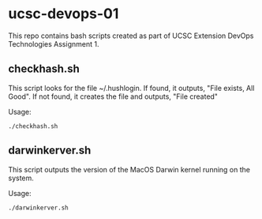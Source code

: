 # ucsc-devops-01

This repo contains bash scripts created as part of UCSC Extension DevOps Technologies Assignment 1.

## checkhash.sh
This script looks for the file ~/.hushlogin. If found, it outputs, "File exists, All Good". If not found, it creates the file and outputs, "File created"

Usage:

    ./checkhash.sh

## darwinkerver.sh
This script outputs the version of the MacOS Darwin kernel running on the system.

Usage:

    ./darwinkerver.sh

